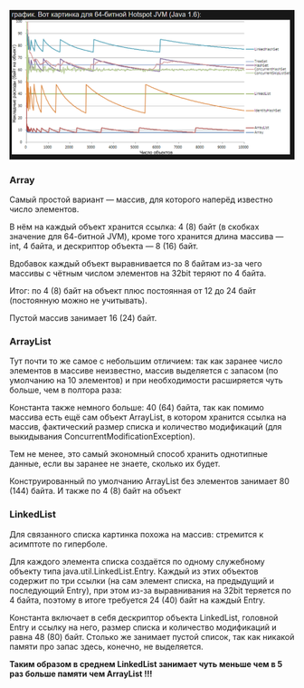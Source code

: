 
![memoryCollection.png](memoryCollection.png)

### Array

Самый простой вариант — массив, для которого наперёд известно число элементов. 

В нём на каждый объект хранится ссылка: 4 (8) байт (в скобках значение для 64-битной JVM), 
кроме того хранится длина массива — int, 4 байта, и дескриптор объекта — 8 (16) байт. 

Вдобавок каждый объект выравнивается по 8 байтам из-за чего массивы с чётным числом элементов на 32bit теряют по 4 байта.

Итог: по 4 (8) байт на объект плюс постоянная от 12 до 24 байт (постоянную можно не учитывать).

Пустой массив занимает 16 (24) байт.

### ArrayList

Тут почти то же самое с небольшим отличием: 
так как заранее число элементов в массиве неизвестно, массив выделяется с запасом (по умолчанию на 10 элементов) 
и при необходимости расширяется чуть больше, чем в полтора раза:

Константа также немного больше: 40 (64) байта, так как помимо массива есть ещё сам объект ArrayList, 
в котором хранится ссылка на массив, фактический размер списка и количество модификаций 
(для выкидывания ConcurrentModificationException). 

Тем не менее, это самый экономный способ хранить однотипные данные, если вы заранее не знаете, сколько их будет.

Конструированный по умолчанию ArrayList без элементов занимает 80 (144) байта.
И также по 4 (8) байт на объект


### LinkedList

Для связанного списка картинка похожа на массив: 
стремится к асимптоте по гиперболе. 

Для каждого элемента списка создаётся по одному служебному объекту типа java.util.LinkedList.Entry. 
Каждый из этих объектов содержит по три ссылки (на сам элемент списка, на предыдущий и последующий Entry), 
при этом из-за выравнивания на 32bit теряется по 4 байта, поэтому в итоге требуется 24 (40) байт на каждый Entry. 

Константа включает в себя дескриптор объекта LinkedList, головной Entry и ссылку на него, 
размер списка и количество модификаций и равна 48 (80) байт. 
Столько же занимает пустой список, так как никакой памяти про запас здесь, конечно, не выделяется.

**Таким образом в среднем LinkedList занимает чуть меньше чем в 5 раз больше памяти чем ArrayList !!!**




